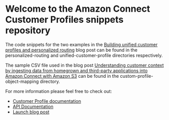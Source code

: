 # Welcome to the Amazon Connect Customer Profiles snippets repository

The code snippets for the two examples in the [Building unified customer profiles and personalized routing](https://aws.amazon.com/blogs/contact-center/building-unified-customer-profiles-with-amazon-connect/) blog post can be found in the personalized-routing and unified-customer-profile directories respectively.

The sample CSV file used in the blog post [Understanding customer context by ingesting data from homegrown and third-party applications into Amazon Connect with Amazon S3](https://aws.amazon.com/blogs/contact-center/unify-and-organize-customer-information-with-amazon-connect-customer-profiles-with-the-pre-built-amazon-s3-connector/) can be found in the custom-profile-object-mapping directory.

For more information please feel free to check out:
  - [Customer Profile documentation](https://docs.aws.amazon.com/connect/latest/adminguide/customer-profiles.html)
  - [API Documentation ](https://docs.aws.amazon.com/customerprofiles/latest/APIReference/Welcome.html)
  - [Launch blog post](https://aws.amazon.com/blogs/contact-center/amazon-connect-customer-profiles/)
